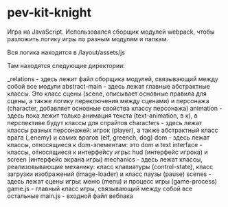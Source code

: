# pev-kit-knight
Игра на JavaScript. 
Использовался сборщик модулей webpack, чтобы разложить логику игры по разным модулям и папкам.

Вся логика находится в /layout/assets/js

Там находятся следующие директории:

_relations - здесь лежит файл сборщика модулей, связывающий между собой все модули
abstract-main - здесь лежат главные абстрактные классы. Это класс сцены (scene, описывает основные правила для сцены, а также логику переключения между сценами) и персонажа (character, добавляет основные свойства классу персонажа)
animation - здесь пока лежит только анимация текста (text-animation, в к), в перспективе будут классы для спрайтов
characters - здесь лежат классы разных персонажей: игрок (player), а также абстрактный класс врага (_enemy) и самих врагов (elf, greench, dog)
dom - здесь лежат классы, относящиеся к dom-элементам: это dom и text
interface - классы, относящиеся к интерфейсу игры: hud (интерфейс игрока) и screen (интерфейс экрана игры)
mechanics - здесь лежат классы, реализовывающие механику: класс клавиатуры (control-state), класс загрузки изображений (image-loader) и класс паузы (pause)
scenes - здесь лежат сцены игры: меню (menu) и процесс игры (game-process)
game.js - главный класс игры, связывающий между собой все остальные
main.js - входной файл вебпака
